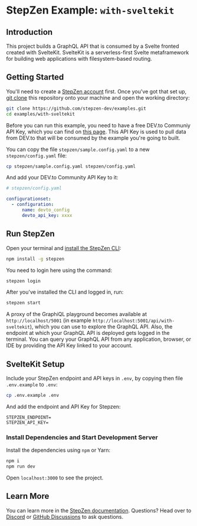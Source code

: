 # StepZen Example: `with-sveltekit`

## Introduction

This project builds a GraphQL API that is consumed by a Svelte fronted created with SvelteKit. SvelteKit is a serverless-first Svelte metaframework for building web applications with filesystem-based routing.

## Getting Started

You'll need to create a [StepZen account](https://stepzen.com/signup) first. Once you've got that set up, [git clone](https://www.atlassian.com/git/tutorials/setting-up-a-repository/git-clone) this repository onto your machine and open the working directory:

```bash
git clone https://github.com/stepzen-dev/examples.git
cd examples/with-sveltekit
```

Before you can run this example, you need to have a free DEV.to Communiy API Key, which you can find on [this page](https://dev.to/settings/account). This API Key is used to pull data from DEV.to that will be consumed by the example you're going to built.

You can copy the file `stepzen/sample.config.yaml` to a new `stepzen/config.yaml` file:

```bash
cp stepzen/sample.config.yaml stepzen/config.yaml
```

And add your DEV.to Community API Key to it:

```yaml
# stepzen/config.yaml

configurationset:
  - configuration:
      name: devto_config
      devto_api_key: xxxx
```

## Run StepZen

Open your terminal and [install the StepZen CLI](https://stepzen.com/docs/quick-start):

```bash
npm install -g stepzen
```

You need to login here using the command:

```bash
stepzen login
```

After you've installed the CLI and logged in, run:

```bash
stepzen start
```

A proxy of the GraphiQL playground becomes available at `http://localhost/5001` (in example `http://localhost:5001/api/with-sveltekit`), which you can use to explore the GraphQL API. Also, the endpoint at which your GraphQL API is deployed gets logged in the terminal. You can query your GraphQL API from any application, browser, or IDE by providing the API Key linked to your account.

## SvelteKit Setup

Include your StepZen endpoint and API keys in `.env`, by copying then file `.env.example` to `.env`:

```bash
cp .env.example .env
```

And add the endpoint and API Key for Stepzen:

```
STEPZEN_ENDPOINT=
STEPZEN_API_KEY=
```

### Install Dependencies and Start Development Server

Install the dependencies using `npm` or Yarn:

```bash
npm i
npm run dev
```

Open `localhost:3000` to see the project.

## Learn More

You can learn more in the [StepZen documentation](https://stepzen.com/docs). Questions? Head over to [Discord](https://discord.gg/9k2VdPn2FR) or [GitHub Discussions](https://github.com/stepzen-dev/examples/discussions) to ask questions.
